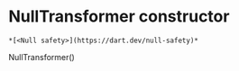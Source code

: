 


# NullTransformer constructor




    *[<Null safety>](https://dart.dev/null-safety)*



NullTransformer()












